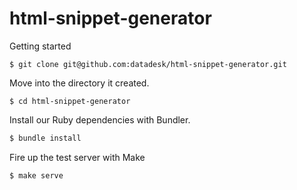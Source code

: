 # html-snippet-generator

Getting started 

```
$ git clone git@github.com:datadesk/html-snippet-generator.git
```

Move into the directory it created.

```
$ cd html-snippet-generator
```

Install our Ruby dependencies with Bundler.

```bash
$ bundle install
```

Fire up the test server with Make

```bash
$ make serve
```
